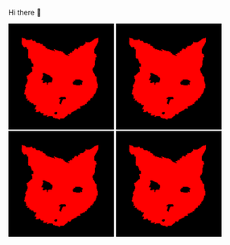 Hi there 👋

<p float="left">
<!--startimg--><img src=https://raw.githubusercontent.com/Sceleratis/Sceleratis/main/.github/images/d-20.gif height=210; width=210; align=left; alt=Woops. Guess the image failed... /><!--endimg-->
<!--startimg--><img src=https://raw.githubusercontent.com/Sceleratis/Sceleratis/main/.github/images/d-20.gif height=210; width=210; align=left; alt=Woops. Guess the image failed... /><!--endimg-->
<!--startimg--><img src=https://raw.githubusercontent.com/Sceleratis/Sceleratis/main/.github/images/d-20.gif height=210; width=210; align=left; alt=Woops. Guess the image failed... /><!--endimg-->
<!--startimg--><img src=https://raw.githubusercontent.com/Sceleratis/Sceleratis/main/.github/images/d-20.gif height=210; width=210; align=left; alt=Woops. Guess the image failed... /><!--endimg-->
</p>

